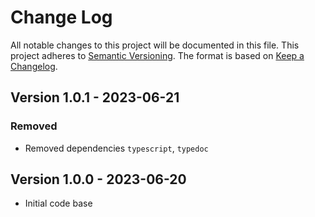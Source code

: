 # Change Log

All notable changes to this project will be documented in this file.
This project adheres to [Semantic Versioning](http://semver.org/).
The format is based on [Keep a Changelog](http://keepachangelog.com/).

## Version 1.0.1 - 2023-06-21

### Removed
- Removed dependencies `typescript`, `typedoc`

## Version 1.0.0 - 2023-06-20
- Initial code base
